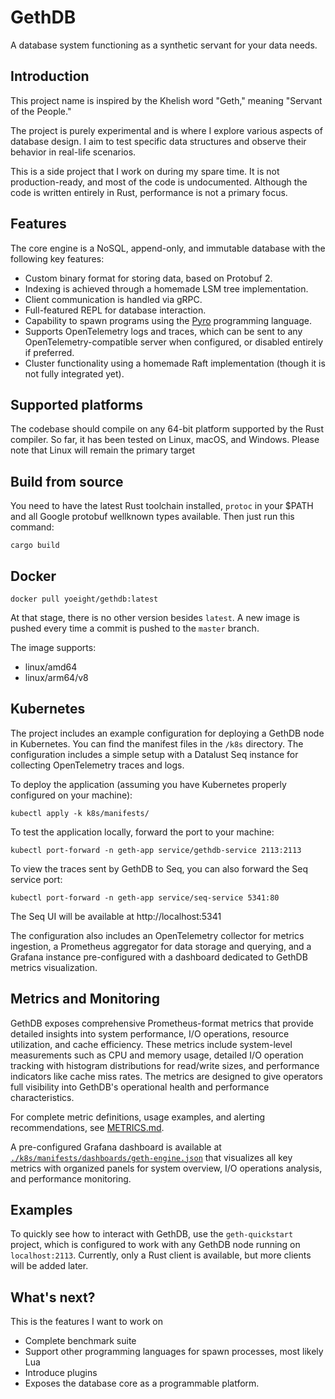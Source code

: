 GethDB
======

A database system functioning as a synthetic servant for your data needs.

## Introduction

This project name is inspired by the Khelish word "Geth," meaning "Servant of the People."

The project is purely experimental and is where I explore various aspects of database design. I aim to test specific
data structures and observe their behavior in real-life scenarios.

This is a side project that I work on during my spare time. It is not production-ready, and most of the code is
undocumented. Although the code is written entirely in Rust, performance is not a primary focus.

## Features

The core engine is a NoSQL, append-only, and immutable database with the following key features:

* Custom binary format for storing data, based on Protobuf 2.
* Indexing is achieved through a homemade LSM tree implementation.
* Client communication is handled via gRPC.
* Full-featured REPL for database interaction.
* Capability to spawn programs using the [Pyro] programming language.
* Supports OpenTelemetry logs and traces, which can be sent to any OpenTelemetry-compatible server when configured, or disabled entirely if preferred.
* Cluster functionality using a homemade Raft implementation (though it is not fully integrated yet).

## Supported platforms

The codebase should compile on any 64-bit platform supported by the Rust compiler. So far, it has been tested on Linux,
macOS, and Windows. Please note that Linux will remain the primary target

## Build from source

You need to have the latest Rust toolchain installed, `protoc` in your $PATH and all Google protobuf wellknown types available. Then just run this command:

```
cargo build
```

## Docker

```
docker pull yoeight/gethdb:latest
```

At that stage, there is no other version besides `latest`. A new image is pushed every time a commit is pushed to the `master` branch.

The image supports:
- linux/amd64
- linux/arm64/v8

## Kubernetes
The project includes an example configuration for deploying a GethDB node in Kubernetes. You can find the manifest files in the `/k8s` directory. The configuration includes a simple setup with a Datalust Seq instance for collecting OpenTelemetry traces and logs.

To deploy the application (assuming you have Kubernetes properly configured on your machine):
```
kubectl apply -k k8s/manifests/
```

To test the application locally, forward the port to your machine:
```
kubectl port-forward -n geth-app service/gethdb-service 2113:2113
```

To view the traces sent by GethDB to Seq, you can also forward the Seq service port:
```
kubectl port-forward -n geth-app service/seq-service 5341:80
```
The Seq UI will be available at http://localhost:5341

The configuration also includes an OpenTelemetry collector for metrics ingestion, a Prometheus aggregator for data storage and querying, and a Grafana instance pre-configured with a dashboard dedicated to GethDB metrics visualization.

## Metrics and Monitoring

GethDB exposes comprehensive Prometheus-format metrics that provide detailed insights into system performance, I/O operations, resource utilization, and cache efficiency. These metrics include system-level measurements such as CPU and memory usage, detailed I/O operation tracking with histogram distributions for read/write sizes, and performance indicators like cache miss rates. The metrics are designed to give operators full visibility into GethDB's operational health and performance characteristics.

For complete metric definitions, usage examples, and alerting recommendations, see [METRICS.md](./METRICS.md).

A pre-configured Grafana dashboard is available at [`./k8s/manifests/dashboards/geth-engine.json`](./k8s/manifests/dashboards/geth-engine.json) that visualizes all key metrics with organized panels for system overview, I/O operations analysis, and performance monitoring.

## Examples
To quickly see how to interact with GethDB, use the `geth-quickstart` project, which is configured to work with any GethDB node running on `localhost:2113`. Currently, only a Rust client is available, but more clients will be added later.

## What's next?

This is the features I want to work on

* Complete benchmark suite
* Support other programming languages for spawn processes, most likely Lua
* Introduce plugins
* Exposes the database core as a programmable platform.

[Pyro]: https://github.com/YoEight/pyro
